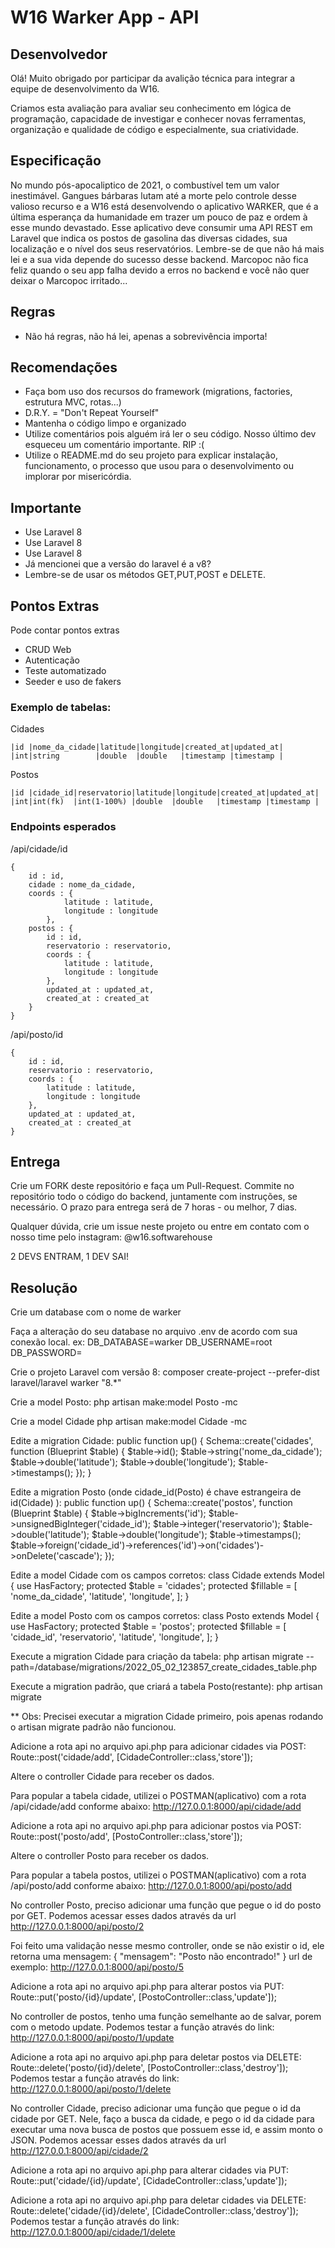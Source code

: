 # W16 Warker App - API

## Desenvolvedor

Olá! Muito obrigado por participar da avalição técnica para integrar a equipe de desenvolvimento da W16.

Criamos esta avaliação para avaliar seu conhecimento em lógica de programação, capacidade de investigar e conhecer novas ferramentas, organização e qualidade de código e especialmente, sua criatividade.

## Especificação
No mundo pós-apocaliptico de 2021, o combustível tem um valor inestimável. Gangues bárbaras lutam até a morte pelo controle desse valioso recurso e a W16 está desenvolvendo o aplicativo WARKER, que é a última esperança da humanidade em trazer um pouco de paz e ordem à esse mundo devastado.
Esse aplicativo deve consumir uma API REST em Laravel que indica os postos de gasolina das diversas cidades, sua localização e o nível dos seus reservatórios. Lembre-se de que não há mais lei e a sua vida depende do sucesso desse backend. Marcopoc não fica feliz quando o seu app falha devido a erros no backend e você não quer deixar o Marcopoc irritado...

## Regras
- Não há regras, não há lei, apenas a sobrevivência importa! 

## Recomendações
- Faça bom uso dos recursos do framework (migrations, factories, estrutura MVC, rotas...)
- D.R.Y. = "Don't Repeat Yourself"
- Mantenha o código limpo e organizado
- Utilize comentários pois alguém irá ler o seu código. Nosso último dev esqueceu um comentário importante. RIP :(
- Utilize o README.md do seu projeto para explicar instalação, funcionamento, o processo que usou para o desenvolvimento ou implorar por misericórdia.

## Importante
- Use Laravel 8
- Use Laravel 8
- Use Laravel 8
- Já mencionei que a versão do laravel é a v8?
- Lembre-se de usar os métodos GET,PUT,POST e DELETE.

## Pontos Extras
Pode contar pontos extras
- CRUD Web
- Autenticação
- Teste automatizado
- Seeder e uso de fakers

### Exemplo de tabelas:

Cidades
```
|id |nome_da_cidade|latitude|longitude|created_at|updated_at|
|int|string        |double  |double   |timestamp |timestamp |
```

Postos
```
|id |cidade_id|reservatorio|latitude|longitude|created_at|updated_at|
|int|int(fk)  |int(1-100%) |double  |double   |timestamp |timestamp |
```

### Endpoints esperados
/api/cidade/id
```
{
    id : id,
    cidade : nome_da_cidade,
    coords : {
            latitude : latitude,
            longitude : longitude
        },
    postos : {
        id : id,
        reservatorio : reservatorio,
        coords : {
            latitude : latitude,
            longitude : longitude
        },
        updated_at : updated_at,
        created_at : created_at
    }
}
```

/api/posto/id
```
{
    id : id,
    reservatorio : reservatorio,
    coords : {
        latitude : latitude,
        longitude : longitude
    },
    updated_at : updated_at,
    created_at : created_at
}
```

## Entrega
Crie um FORK deste repositório e faça um Pull-Request. Commite no repositório todo o código do backend, juntamente com instruções, se necessário. O prazo para entrega será de 7 horas - ou melhor, 7 dias.

Qualquer dúvida, crie um issue neste projeto ou entre em contato com o nosso time pelo instagram: @w16.softwarehouse

2 DEVS ENTRAM, 1 DEV SAI!


## Resolução
Crie um database com o nome de warker

Faça a alteração do seu database no arquivo .env de acordo com sua conexão local.
ex:
DB_DATABASE=warker
DB_USERNAME=root
DB_PASSWORD=

Crie o projeto Laravel com versão 8:
composer create-project --prefer-dist laravel/laravel warker "8.*"

Crie a model Posto:
php artisan make:model Posto -mc

Crie a model Cidade
php artisan make:model Cidade -mc

Edite a migration Cidade:
    public function up()
    {
        Schema::create('cidades', function (Blueprint $table) {
            $table->id();
            $table->string('nome_da_cidade');
            $table->double('latitude');
            $table->double('longitude');
            $table->timestamps();
        });
    }

Edite a migration Posto (onde cidade_id(Posto) é chave estrangeira de id(Cidade) ):
 public function up()
    {
        Schema::create('postos', function (Blueprint $table) {
            $table->bigIncrements('id');
            $table->unsignedBigInteger('cidade_id');
            $table->integer('reservatorio');
            $table->double('latitude');
            $table->double('longitude');
            $table->timestamps();
            $table->foreign('cidade_id')->references('id')->on('cidades')->onDelete('cascade');
        });

Edite a model Cidade com os campos corretos:
class Cidade extends Model
{
    use HasFactory;
    protected $table = 'cidades';
    protected $fillable = [
        'nome_da_cidade',
        'latitude',
        'longitude',
    ];
}

Edite a model Posto com os campos corretos:
class Posto extends Model
{
    use HasFactory;
    protected $table = 'postos';
    protected $fillable = [
        'cidade_id',
        'reservatorio',
        'latitude',
        'longitude',
    ];
}

Execute a migration Cidade para criação da tabela:
php artisan migrate --path=/database/migrations/2022_05_02_123857_create_cidades_table.php

Execute a migration padrão, que criará a tabela Posto(restante):
php artisan migrate

** Obs: Precisei executar a migration Cidade primeiro, pois apenas rodando o artisan migrate padrão não funcionou.

Adicione a rota api no arquivo api.php para adicionar cidades via POST:
Route::post('cidade/add', [CidadeController::class,'store']);

Altere o controller Cidade para receber os dados.

Para popular a tabela cidade, utilizei o POSTMAN(aplicativo) com a rota /api/cidade/add conforme abaixo:
http://127.0.0.1:8000/api/cidade/add

Adicione a rota api no arquivo api.php para adicionar postos via POST:
Route::post('posto/add', [PostoController::class,'store']);

Altere o controller Posto para receber os dados.

Para popular a tabela postos, utilizei o POSTMAN(aplicativo) com a rota /api/posto/add conforme abaixo:
http://127.0.0.1:8000/api/posto/add

No controller Posto, preciso adicionar uma função que pegue o id do posto por GET.
Podemos acessar esses dados através da url http://127.0.0.1:8000/api/posto/2

Foi feito uma validação nesse mesmo controller, onde se não existir o id, ele retorna uma mensagem:
{
    "mensagem": "Posto não encontrado!"
}
url de exemplo: http://127.0.0.1:8000/api/posto/5

Adicione a rota api no arquivo api.php para alterar postos via PUT:
Route::put('posto/{id}/update', [PostoController::class,'update']);

No controller de postos, tenho uma função semelhante ao de salvar, porem com o metodo update.
Podemos testar a função através do link: http://127.0.0.1:8000/api/posto/1/update

Adicione a rota api no arquivo api.php para deletar postos via DELETE:
Route::delete('posto/{id}/delete', [PostoController::class,'destroy']);
Podemos testar a função através do link: http://127.0.0.1:8000/api/posto/1/delete

No controller Cidade, preciso adicionar uma função que pegue o id da cidade por GET.
Nele, faço a busca da cidade, e pego o id da cidade para executar uma nova busca de postos que possuem esse id, e assim monto o JSON.
Podemos acessar esses dados através da url http://127.0.0.1:8000/api/cidade/2

Adicione a rota api no arquivo api.php para alterar cidades via PUT:
Route::put('cidade/{id}/update', [CidadeController::class,'update']);

Adicione a rota api no arquivo api.php para deletar cidades via DELETE:
Route::delete('cidade/{id}/delete', [CidadeController::class,'destroy']);
Podemos testar a função através do link: http://127.0.0.1:8000/api/cidade/1/delete



